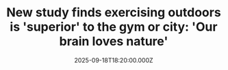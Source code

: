 ---
title: "New study finds exercising outdoors is 'superior' to the gym or city: 'Our brain loves nature'"
date: 2025-09-18T18:20:00.000Z
category: Human Kindness
externalLink: "https://www.goodgoodgood.co/articles/exercising-in-nature-superior-to-gym"
image: ""
excerpt: "New research from the University of Copenhagen provides insights that can be used to improve public health.…"
---